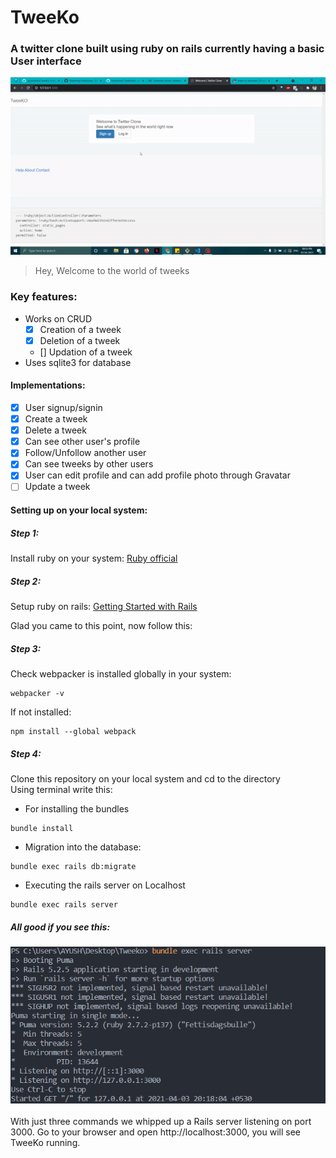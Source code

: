 # TweeKo
### A twitter clone built using ruby on rails currently having a basic User interface

![Demo](screenshots/demo.gif)

> Hey, Welcome to the world of tweeks

### Key features:

- Works on CRUD
    - [x] Creation of a tweek
    - [x] Deletion of a tweek
    - [] Updation of a tweek
- Uses sqlite3 for database <br>
#### Implementations:
- [x] User signup/signin
- [x] Create a tweek
- [x] Delete a tweek
- [x] Can see other user's profile
- [x] Follow/Unfollow another user
- [x] Can see tweeks by other users
- [x] User can edit profile and can add profile photo through Gravatar
- [ ] Update a tweek

#### Setting up on your local system:

##### Step 1:
Install ruby on your system: [Ruby official](https://www.google.com "Ruby installer")

##### Step 2:
Setup ruby on rails: [Getting Started with Rails](https://www.google.com "Ruby on rails")

Glad you came to this point, now follow this:
##### Step 3:
Check webpacker is installed globally in your system:
```
webpacker -v
```
If not installed:
```npm
npm install --global webpack
```
##### Step 4:
Clone this repository on your local system and cd to the directory <br>
Using terminal write this:
- For installing the bundles
```
bundle install
```
- Migration into the database:
```
bundle exec rails db:migrate
```
- Executing the rails server on Localhost
```
bundle exec rails server
```
##### All good if you see this:
![Rails server starting](screenshots/rails-server-terminal.png)
<br> <br>
With just three commands we whipped up a Rails server listening on port 3000. Go to your browser and open http://localhost:3000, you will see TweeKo running.